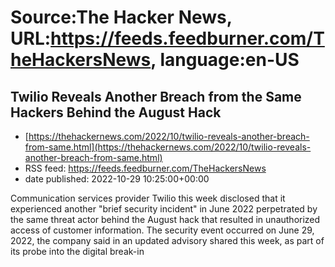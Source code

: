# Source:The Hacker News, URL:https://feeds.feedburner.com/TheHackersNews, language:en-US

## Twilio Reveals Another Breach from the Same Hackers Behind the August Hack
 - [https://thehackernews.com/2022/10/twilio-reveals-another-breach-from-same.html](https://thehackernews.com/2022/10/twilio-reveals-another-breach-from-same.html)
 - RSS feed: https://feeds.feedburner.com/TheHackersNews
 - date published: 2022-10-29 10:25:00+00:00

Communication services provider Twilio this week disclosed that it experienced another "brief security incident" in June 2022 perpetrated by the same threat actor behind the August hack that resulted in unauthorized access of customer information.
The security event occurred on June 29, 2022, the company said in an updated advisory shared this week, as part of its probe into the digital break-in

